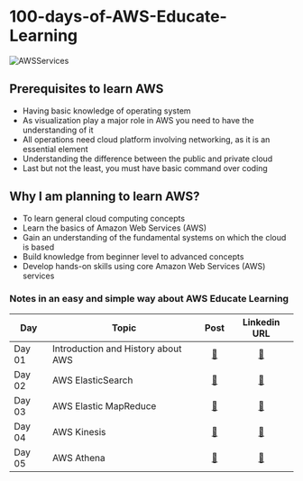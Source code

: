# 100-days-of-AWS-Educate-Learning

![AWSServices](https://user-images.githubusercontent.com/40186859/176101941-157c3d9c-eba4-483a-beec-88fd307749e9.png)

## Prerequisites to learn AWS
* Having basic knowledge of operating system
* As visualization play a major role in AWS you need to have the understanding of it
* All operations need cloud platform involving networking, as it is an essential element
* Understanding the difference between the public and private cloud
* Last but not the least, you must have basic command over coding

## Why I am planning to learn AWS?
* To learn general cloud computing concepts
* Learn the basics of Amazon Web Services (AWS)
* Gain an understanding of the fundamental systems on which the cloud is based
* Build knowledge from beginner level to advanced concepts
* Develop hands-on skills using core Amazon Web Services (AWS) services

### Notes in an easy and simple way about AWS Educate Learning
| Day                            | Topic       | Post | Linkedin URL|
| -----------------------------  | ----------- |:------:|:-------------:|
| Day 01  | Introduction and History about AWS| [🔗](https://github.com/ghimiresunil/100-days-of-AWS-Educate-Learning/blob/main/Day_01.md)| [🔗](https://www.linkedin.com/posts/ghimiresunil_github-ghimiresunil100-days-of-aws-educate-learning-activity-6947591774911496192-Or8F?utm_source=linkedin_share&utm_medium=member_desktop_web) |
| Day 02  | AWS ElasticSearch| [🔗](https://github.com/ghimiresunil/100-days-of-AWS-Educate-Learning/blob/main/Day_02.md)| [🔗](https://www.linkedin.com/posts/ghimiresunil_github-ghimiresunil100-days-of-aws-educate-learning-activity-6947942439819055104-Np8y?utm_source=linkedin_share&utm_medium=member_desktop_web) |
| Day 03 | AWS Elastic MapReduce | [🔗](https://github.com/ghimiresunil/100-days-of-AWS-Educate-Learning/blob/main/Day_03.md)| [🔗](https://www.linkedin.com/posts/ghimiresunil_github-ghimiresunil100-days-of-aws-educate-learning-activity-6948296090962014208-gw1J?utm_source=linkedin_share&utm_medium=member_desktop_web) |
| Day 04 | AWS Kinesis | [🔗](https://github.com/ghimiresunil/100-days-of-AWS-Educate-Learning/blob/main/Day_04.md)| [🔗](https://www.linkedin.com/posts/ghimiresunil_aws-awscloud-dailycoding-activity-6949744484783919104-Lc6s?utm_source=linkedin_share&utm_medium=member_desktop_web) |
| Day 05 | AWS Athena | [🔗](https://github.com/ghimiresunil/100-days-of-AWS-Educate-Learning/blob/main/Day_05.md)| [🔗](https://www.linkedin.com/posts/ghimiresunil_aws-awscloud-dailycoding-activity-6952294311392616448-9YqK?utm_source=linkedin_share&utm_medium=member_desktop_web)|

